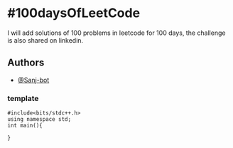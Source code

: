 
# #100daysOfLeetCode

I will add solutions of 100 problems in leetcode for 100 days, the challenge is also shared on linkedin.


## Authors

- [@Sanj-bot](https://www.github.com/Sanj-bot)

### template
```
#include<bits/stdc++.h>
using namespace std;
int main(){
    
}
